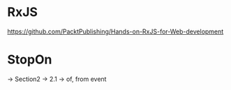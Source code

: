 # RxJS

https://github.com/PacktPublishing/Hands-on-RxJS-for-Web-development


# StopOn

 -> Section2 -> 2.1 -> of, from event
